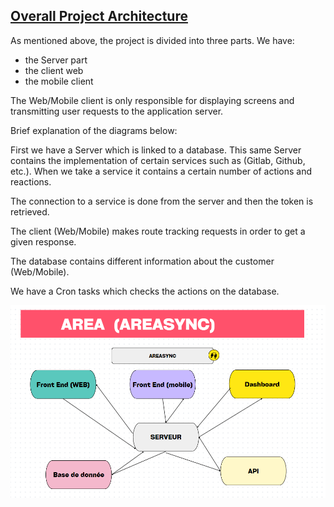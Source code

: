 ## <u> Overall Project Architecture </u>

As mentioned above, the project is divided into three parts. We have:

* ⁠the Server part
* the client web
* the mobile client

The Web/Mobile client is only responsible for displaying screens and transmitting user requests to the application server.

Brief explanation of the diagrams below:

First we have a Server which is linked to a database. This same Server contains the implementation of certain services such as (Gitlab, Github, etc.). When we take a service it contains a certain number of actions and reactions.

The connection to a service is done from the server and then the token is retrieved.

The client (Web/Mobile) makes route tracking requests in order to get a given response.

The database contains different information about the customer (Web/Mobile).

We have a Cron tasks which checks the actions on the database.

![1](architecture.png) <br><br>

<!-- ![2](diagram.jpeg) --> 